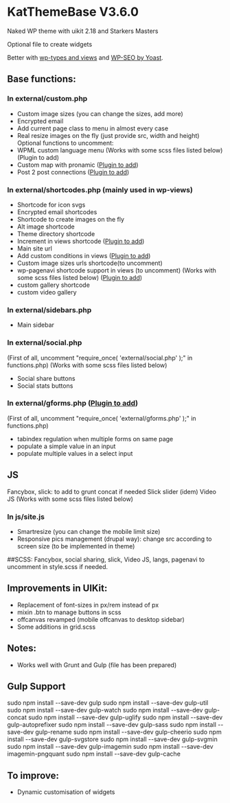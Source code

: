 # KatThemeBase V3.6.0
Naked WP theme with uikit 2.18 and Starkers Masters

Optional file to create widgets

Better with <a href="http://wp-types.com/" target="_blank">wp-types and views</a> and <a href="https://wordpress.org/plugins/wordpress-seo/" target="_blank">WP-SEO by Yoast</a>.

## Base functions:

### In external/custom.php
- Custom image sizes (you can change the sizes, add more)
- Encrypted email
- Add current page class to menu in almost every case
- Real resize images on the fly (just provide src, width and height)
Optional functions to uncomment:
- WPML custom language menu (Works with some scss files listed below) (Plugin to add)
- Custom map with pronamic (<a href="https://wordpress.org/plugins/pronamic-google-maps/" target="_blank">Plugin to add</a>)
- Post 2 post connections (<a href="https://wordpress.org/plugins/posts-to-posts/" target="_blank">Plugin to add</a>)

### In external/shortcodes.php (mainly used in wp-views)
- Shortcode for icon svgs
- Encrypted email shortcodes
- Shortcode to create images on the fly
- Alt image shortcode
- Theme directory shortcode
- Increment in views shortcode (<a href="http://wp-types.com/" target="_blank">Plugin to add</a>)
- Main site url
- Add custom conditions in views (<a href="http://wp-types.com/" target="_blank">Plugin to add</a>)
- Custom image sizes urls shortcode(to uncomment)
- wp-pagenavi shortcode support in views (to uncomment) (Works with some scss files listed below) (<a href="https://wordpress.org/plugins/wp-pagenavi/" target="_blank">Plugin to add</a>)
- custom gallery shortcode
- custom video gallery

### In external/sidebars.php
- Main sidebar

### In external/social.php
(First of all, uncomment "require_once( 'external/social.php' );" in functions.php)
(Works with some scss files listed below)
- Social share buttons
- Social stats buttons

### In external/gforms.php (<a href="http://www.gravityforms.com/" target="_blank">Plugin to add</a>)
(First of all, uncomment "require_once( 'external/gforms.php' );" in functions.php)

- tabindex regulation when multiple forms on same page
- populate a simple value in an input
- populate multiple values in a select input

## JS
Fancybox, slick: to add to grunt concat if needed
Slick slider (idem)
Video JS
(Works with some scss files listed below)

### In js/site.js
- Smartresize (you can change the mobile limit size)
- Responsive pics management (drupal way): change src according to screen size (to be implemented in theme)

##SCSS:
Fancybox, social sharing, slick, Video JS, langs, pagenavi to uncomment in style.scss if needed.

## Improvements in UIKit:

- Replacement of font-sizes in px/rem instead of px
- mixin .btn to manage buttons in scss
- offcanvas revamped (mobile offcanvas to desktop sidebar)
- Some additions in grid.scss 

## Notes:
- Works well with Grunt and Gulp (file has been prepared)

## Gulp Support

sudo npm install --save-dev gulp
sudo npm install --save-dev gulp-util
sudo npm install --save-dev gulp-watch
sudo npm install --save-dev gulp-concat
sudo npm install --save-dev gulp-uglify
sudo npm install --save-dev gulp-autoprefixer
sudo npm install --save-dev gulp-sass
sudo npm install --save-dev gulp-rename
sudo npm install --save-dev gulp-cheerio
sudo npm install --save-dev gulp-svgstore
sudo npm install --save-dev gulp-svgmin
sudo npm install --save-dev gulp-imagemin
sudo npm install --save-dev imagemin-pngquant
sudo npm install --save-dev gulp-cache

## To improve:

- Dynamic customisation of widgets
